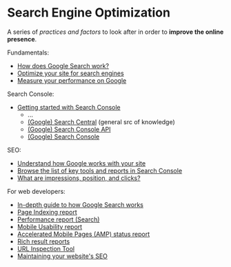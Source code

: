 # Search Engine Optimization

A series of *practices and factors* to look after in order to **improve the online presence**.

<!-- crowler, indexing

- Click-through rate (CTR), higher is better
- Search engine ranking page (SERP)
- Bounce (entering a page and immediately clicking the back button), lower is better
- Dwell time (the time spend by the user in the site until clicking the back button), the longer the better
- Session duration
- Pages per session
- Outbound links
- Accessibility (`alt` attribute on images, `aria` [Accessible Rich Internet Applications] attributes)
- Meta tags (description, author, featured image, canonical url)

how the page content loads (try to do it fast)

- client-side rendering (render the HTML with JS in client's browser SPA). At the start the page is empty, then it loads the structure and content from scripts. Google will (hopefully) run JS by searching 
Tradeoffs
good: Great UX (just after loading)
bad: Slow to meaningful content. Might confuse bots

- static generation:
1. build pages in advance
1. cache on CDN
Tradeoff
good: fast bot-friendly content
bad: data can get stale. Does not scale well.

- server-side rendering (render on demand), bots get fully rendered html on the initial request
tradeoff
good: bot-friendly content
bad: slower. data fetching redundancy.

- incremental static regeneration (ISR)
tradeoff
good: fast, fresh, bot-friendly
bad: deployment complexity. Vendor lock-in

## Good content

## Semantic HTML

## Load content fast -->

<!-- https://www.youtube.com/watch?v=-B58GgsehKQ&ab_channel=Fireship -->
<!-- https://www.debugbear.com/blog/priority-hints?utm_source=newsletter&utm_medium=sponsored&utm_campaign=frontend-focus-2 -->

Fundamentals:

- [How does Google Search work?](https://support.google.com/webmasters/answer/9128586)
- [Optimize your site for search engines](https://support.google.com/webmasters/answer/9128678)
- [Measure your performance on Google](https://support.google.com/webmasters/answer/9128678)

Search Console:

- [Getting started with Search Console](https://support.google.com/webmasters/answer/10267942?sjid=18127499080604264918-SA)
  - ...
  - [(Google) Search Central](https://developers.google.com/search/docs) (general src of knowledge)
  - [(Google) Search Console API](https://developers.google.com/webmaster-tools)
  - [(Google) Search Console](https://search.google.com/search-console)

SEO:

- [Understand how Google works with your site](https://developers.google.com/search/docs/advanced/guidelines/get-started)
- [Browse the list of key tools and reports in Search Console](https://support.google.com/webmasters/answer/9133276)
- [What are impressions, position, and clicks?](https://support.google.com/webmasters/answer/7042828)

For web developers:

- [In-depth guide to how Google Search works](https://developers.google.com/search/docs/fundamentals/how-search-works)
- [Page Indexing report](https://support.google.com/webmasters/answer/7440203#zippy=%2Cseos-developers-and-experienced-website-owners-usage-guide)
- [Performance report (Search)](https://support.google.com/webmasters/answer/7576553)
- [Mobile Usability report](https://support.google.com/webmasters/answer/9063469)
- [Accelerated Mobile Pages (AMP) status report](https://support.google.com/webmasters/answer/7450883)
- [Rich result reports](https://support.google.com/webmasters/answer/7552505)
- [URL Inspection Tool](https://support.google.com/webmasters/answer/9012289)
- [Maintaining your website's SEO](https://developers.google.com/search/docs/fundamentals/get-started)

<!-- TODO scheme information -->
